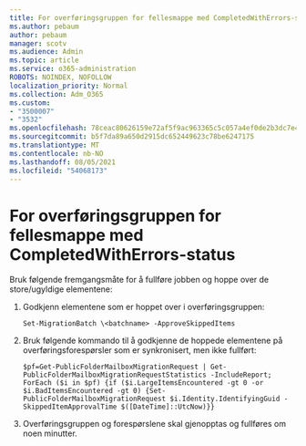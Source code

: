 ```yaml
---
title: For overføringsgruppen for fellesmappe med CompletedWithErrors-status
ms.author: pebaum
author: pebaum
manager: scotv
ms.audience: Admin
ms.topic: article
ms.service: o365-administration
ROBOTS: NOINDEX, NOFOLLOW
localization_priority: Normal
ms.collection: Adm_O365
ms.custom:
- "3500007"
- "3532"
ms.openlocfilehash: 78ceac80626159e72af5f9ac963365c5c057a4ef0de2b3dc7e4cde5e5cc155e5
ms.sourcegitcommit: b5f7da89a650d2915dc652449623c78be6247175
ms.translationtype: MT
ms.contentlocale: nb-NO
ms.lasthandoff: 08/05/2021
ms.locfileid: "54068173"
---
```

# <a name="for-public-folder-migration-batch-with-completedwitherrors-status"></a>For overføringsgruppen for fellesmappe med CompletedWithErrors-status

Bruk følgende fremgangsmåte for å fullføre jobben og hoppe over de store/ugyldige elementene: 
1. Godkjenn elementene som er hoppet over i overføringsgruppen:

    `Set-MigrationBatch \<batchname> -ApproveSkippedItems` 
2. Bruk følgende kommando til å godkjenne de hoppede elementene på overføringsforespørsler som er synkronisert, men ikke fullført:

    `$pf=Get-PublicFolderMailboxMigrationRequest | Get-PublicFolderMailboxMigrationRequestStatistics -IncludeReport; ForEach ($i in $pf) {if ($i.LargeItemsEncountered -gt 0 -or $i.BadItemsEncountered -gt 0) {Set-PublicFolderMailboxMigrationRequest $i.Identity.IdentifyingGuid -SkippedItemApprovalTime $([DateTime]::UtcNow)}}`
3. Overføringsgruppen og forespørslene skal gjenopptas og fullføres om noen minutter.


